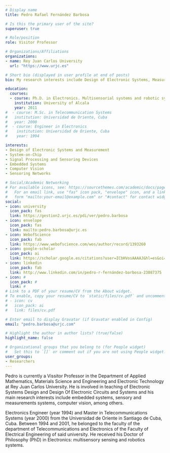 ```yaml
---
# Display name
title: Pedro Rafael Fernández Barbosa

# Is this the primary user of the site?
superuser: true

# Role/position
role: Visitor Professor

# Organizations/Affiliations
organizations:
- name: Rey Juan Carlos University
  url: "https://www.urjc.es"

# Short bio (displayed in user profile at end of posts)
bio: My research interests include Design of Electronic Systems, Measurement Systems, Computer Vision, System-on-Chip and Embedeed Systems among others.

education:
  courses:
  - course: Ph.D. in Electronics. Multisensorial systems and robotic systems
    institution: University of Alcala
    year: 2011
#  - course: M.Sc. in Telecommunication Systems
#   institution: Universidad de Oriente, Cuba
#   year: 2000
#  - course: Engineer in Electronics
#    institution: Universidad de Oriente, Cuba
#    year: 1994

interests:
- Design of Electronic Systems and Measurement
- System-on-Chip
- Signal Processing and Sensoring Devices
- Embedded Systems
- Computer Vision
- Sensoring Networks

# Social/Academic Networking
# For available icons, see: https://sourcethemes.com/academic/docs/page-builder/#icons
#   For an email link, use "fas" icon pack, "envelope" icon, and a link in the
#   form "mailto:your-email@example.com" or "#contact" for contact widget.
social:
- icon: university
  icon_pack: fas
  link: https://gestion2.urjc.es/pdi/ver/pedro.barbosa
- icon: envelope
  icon_pack: fas
  link: mailto:pedro.barbosa@urjc.es
- icon: WebofScience
  icon_pack: fab
  link: https://www.webofscience.com/wos/author/record/1393260
- icon: google-scholar
  icon_pack: ai
  link: https://scholar.google.es/citations?user=ICbHVosAAAAJ&hl=es&oi=ao
- icon: linkedin
  icon_pack: fab
  link: http://www.linkedin.com/in/pedro-r-fernández-barbosa-23087375
- icon: #
  icon_pack: #
  link: #
# Link to a PDF of your resume/CV from the About widget.
# To enable, copy your resume/CV to `static/files/cv.pdf` and uncomment the lines below.
# - icon: cv
#   icon_pack: ai
#   link: files/cv.pdf

# Enter email to display Gravatar (if Gravatar enabled in Config)
email: "pedro.barbosa@urjc.com"

# Highlight the author in author lists? (true/false)
highlight_name: false

# Organizational groups that you belong to (for People widget)
#   Set this to `[]` or comment out if you are not using People widget.
user_groups:
- Researchers
---
```

Pedro is currently a Vissitor Professor in the Department of Applied Mathematics, Materials Science and Engineering and Electronic Technology at Rey Juan Carlos University. He is involved in teaching of Electronic Systems Design and Design Of Electronic Circuits and Systems and his main research interests include embedded systems, sensory and measurements systems, computer vision, among others.

Electronics Engineer (year 1994) and Master in Telecommunications Systems (year 2000) from the Universidad de Oriente in Santiago de Cuba, Cuba. Between 1994 and 2001, he belonged to the faculty of the department of Telecommunications and Electronics of the Faculty of Electrical Engineering of said university. He received his Doctor of Philosophy (PhD) in Electronics: multisensory sensing and robotics systems.